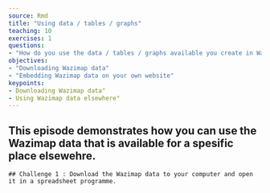 ```yaml
---
source: Rmd
title: "Using data / tables / graphs"
teaching: 10
exercises: 1
questions:
- "How do you use the data / tables / graphs available you create in Wazimap elsewhere?"
objectives:
- "Downloading Wazimap data"
- "Embedding Wazimap data on your own website"
keypoints:
- Downloading Wazimap data"
- Using Wazimap data elsewhere"
---
```

## This episode demonstrates how you can use the Wazimap data that is available for a spesific place elsewehre.

~~~
## Challenge 1 : Download the Wazimap data to your computer and open it in a spreadsheet programme.
~~~
